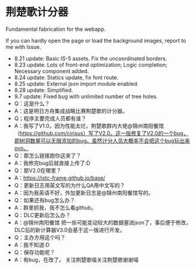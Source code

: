 # 荆楚歌计分器

Fundamental fabrication for the webapp.

If you can hardly open the page or load the background images, report to me with Issue.

- 8.21 update: Basic IS-5 assets. Fix the uncoordinated borders.
- 8.23 update: Lots of front-end optimization; Logic completion; Necessary component added.
- 8.24 update: Statics update, fix font route.
- 8.25 update: External json import module enabled.
- 8.28 update: Simplified.
- 9.7  update: Fixed bug with unlimited number of tree holes.
- Q：这是什么？
- A：这是明日方舟集成战略比赛荆楚歌的计分器。
- Q；程序主要完成人员都有谁？
- A：我写了V1.0，因为性能太烂，荆楚歌群内大佬@锦州南阳餐馆（https://github.com/cirisus）写了V2.0。这一版修复了V2.0的一个bug，即树洞数量可以无限添加的bug。虽然计分人员大概率不会把这个bug玩出来ovo。
- Q：那怎么链接跑你这来了？
- A：我修完bug后就直接上传了:D
- Q：那V2.0在哪里？
- A：https://istc-frame.github.io/base/
- Q：更新日志用英文写的为什么QA用中文写的？
- A：因为我英语不好，外加更新日志是@锦州南阳餐馆写的。
- Q：如果还有bug怎么办？
- A：群里抓我，我不怎么看github。
- Q：DLC更新后怎么办？
- A：@锦州南阳餐馆 把一些可能变动较大的数据塞进json了，事后便于修改，DLC后的新计算器V3.0会基于这一版进行开发。
- Q：主办方用这个吗？
- A：我不知道:D
- Q：保存功能呢？
- A：有bug，在改了。
关注荆楚歌喵关注荆楚歌谢谢喵

